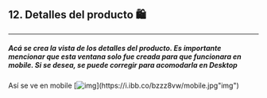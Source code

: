 ## 12. Detalles del producto 🛍️
------------

##### Acá se crea la vista de los detalles del producto. Es importante mencionar que esta ventana solo fue creada para que funcionara en mobile. Si se desea, se puede corregir para acomodarla en Desktop


Así se ve en mobile
[![img](https://i.ibb.co/bzzz8vw/mobile.jpg"img")](https://i.ibb.co/bzzz8vw/mobile.jpg"img")

